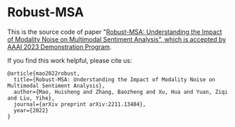 # Robust-MSA

This is the source code of paper "[Robust-MSA: Understanding the Impact of Modality Noise on Multimodal Sentiment Analysis", which is accepted by AAAI 2023 Demonstration Program](https://arxiv.org/abs/2211.13484). 

If you find this work helpful, please cite us:

```
@article{mao2022robust,
  title={Robust-MSA: Understanding the Impact of Modality Noise on Multimodal Sentiment Analysis},
  author={Mao, Huisheng and Zhang, Baozheng and Xu, Hua and Yuan, Ziqi and Liu, Yihe},
  journal={arXiv preprint arXiv:2211.13484},
  year={2022}
}
```

